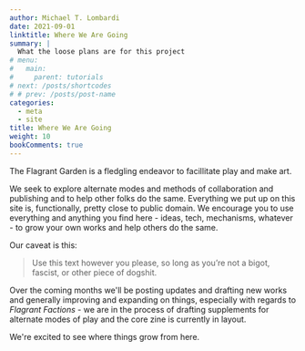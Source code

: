 ```yaml
---
author: Michael T. Lombardi
date: 2021-09-01
linktitle: Where We Are Going
summary: |
  What the loose plans are for this project
# menu:
#   main:
#     parent: tutorials
# next: /posts/shortcodes
# # prev: /posts/post-name
categories:
  - meta
  - site
title: Where We Are Going
weight: 10
bookComments: true
---
```


The Flagrant Garden is a fledgling endeavor to facillitate play and make art.

We seek to explore alternate modes and methods of collaboration and publishing and to help other folks do the same. Everything we put up on this site is, functionally, pretty close to public domain. We encourage you to use everything and anything you find here - ideas, tech, mechanisms, whatever - to grow your own works and help others do the same.

Our caveat is this:

> Use this text however you please, so long as you’re not a bigot, fascist, or other piece of dogshit.

Over the coming months we'll be posting updates and drafting new works and generally improving and expanding on things, especially with regards to _Flagrant Factions_ - we are in the process of drafting supplements for alternate modes of play and the core zine is currently in layout.

We're excited to see where things grow from here.

